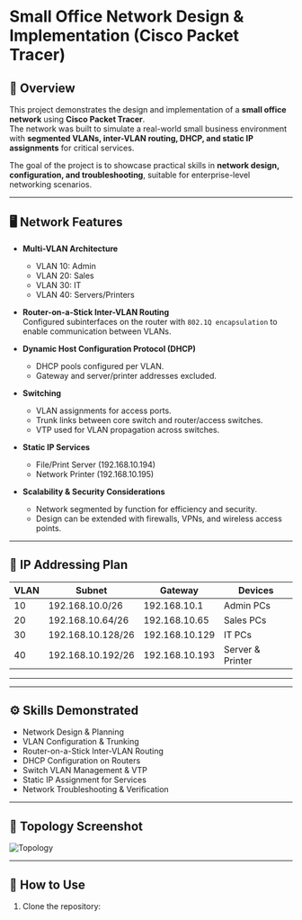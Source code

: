 # Small Office Network Design & Implementation (Cisco Packet Tracer)

## 📌 Overview
This project demonstrates the design and implementation of a **small office network** using **Cisco Packet Tracer**.  
The network was built to simulate a real-world small business environment with **segmented VLANs, inter-VLAN routing, DHCP, and static IP assignments** for critical services.  

The goal of the project is to showcase practical skills in **network design, configuration, and troubleshooting**, suitable for enterprise-level networking scenarios.  

---

## 🖥️ Network Features
- **Multi-VLAN Architecture**  
  - VLAN 10: Admin  
  - VLAN 20: Sales  
  - VLAN 30: IT  
  - VLAN 40: Servers/Printers  

- **Router-on-a-Stick Inter-VLAN Routing**  
  Configured subinterfaces on the router with `802.1Q encapsulation` to enable communication between VLANs.  

- **Dynamic Host Configuration Protocol (DHCP)**  
  - DHCP pools configured per VLAN.  
  - Gateway and server/printer addresses excluded.  

- **Switching**  
  - VLAN assignments for access ports.  
  - Trunk links between core switch and router/access switches.  
  - VTP used for VLAN propagation across switches.  

- **Static IP Services**  
  - File/Print Server (192.168.10.194)  
  - Network Printer (192.168.10.195)  

- **Scalability & Security Considerations**  
  - Network segmented by function for efficiency and security.  
  - Design can be extended with firewalls, VPNs, and wireless access points.  

---

## 📐 IP Addressing Plan

| VLAN  | Subnet              | Gateway         | Devices              |
|-------|----------------------|-----------------|----------------------|
| 10    | 192.168.10.0/26     | 192.168.10.1    | Admin PCs            |
| 20    | 192.168.10.64/26    | 192.168.10.65   | Sales PCs            |
| 30    | 192.168.10.128/26   | 192.168.10.129  | IT PCs               |
| 40    | 192.168.10.192/26   | 192.168.10.193  | Server & Printer     |

---


---

## ⚙️ Skills Demonstrated
- Network Design & Planning  
- VLAN Configuration & Trunking  
- Router-on-a-Stick Inter-VLAN Routing  
- DHCP Configuration on Routers  
- Switch VLAN Management & VTP  
- Static IP Assignment for Services  
- Network Troubleshooting & Verification  

---

## 📸 Topology Screenshot
![Topology](images/topology-labeled.png)  

---

## 🚀 How to Use
1. Clone the repository:  
   ```bash


